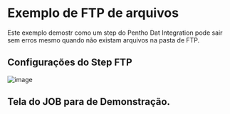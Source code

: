 # Exemplo de FTP de arquivos 
Este exemplo demostr como um step do Pentho Dat Integration pode sair sem erros mesmo quando não existam arquivos na pasta de FTP.

## Configurações do Step FTP
![image](files/Users/jzhang/Desktop/Isolated.png)

## Tela do JOB para de Demonstração.

